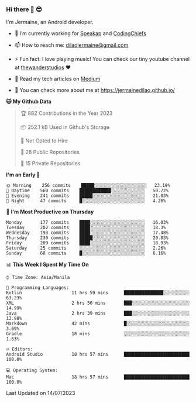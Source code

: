 ### Hi there 👋 😎
I'm Jermaine, an Android developer.

- 🔭 I’m currently working for [Speakap](https://www.speakap.com/) and [CodingChiefs](https://codingchiefs.com/en/)

- 📫 How to reach me: dilaojermaine@gmail.com

- ⚡ Fun fact: I love playing music! You can check our tiny youtube channel at [thewanderstudios](https://www.youtube.com/thewanderstudios) ♥️

- 📖 Read my tech articles on [Medium](https://jermainedilao.medium.com/)

- 👀 You can check more about me at https://jermainedilao.github.io/

<!--
**jermainedilao/jermainedilao** is a ✨ _special_ ✨ repository because its `README.md` (this file) appears on your GitHub profile.

Here are some ideas to get you started:

- 🔭 I’m currently working on ...
- 🌱 I’m currently learning ...
- 👯 I’m looking to collaborate on ...
- 🤔 I’m looking for help with ...
- 💬 Ask me about ...
- 📫 How to reach me: ...
- 😄 Pronouns: ...
- ⚡ Fun fact: ...
-->

<!--START_SECTION:waka-->
**🐱 My Github Data** 

> 🏆 882 Contributions in the Year 2023
 > 
> 📦 252.1 kB Used in Github's Storage 
 > 
> 🚫 Not Opted to Hire
 > 
> 📜 28 Public Repositories 
 > 
> 🔑 15 Private Repositories  
 > 
**I'm an Early 🐤** 

```text
🌞 Morning    256 commits    █████░░░░░░░░░░░░░░░░░░░░   23.19% 
🌆 Daytime    560 commits    ████████████░░░░░░░░░░░░░   50.72% 
🌃 Evening    241 commits    █████░░░░░░░░░░░░░░░░░░░░   21.83% 
🌙 Night      47 commits     █░░░░░░░░░░░░░░░░░░░░░░░░   4.26%

```
📅 **I'm Most Productive on Thursday** 

```text
Monday       177 commits    ████░░░░░░░░░░░░░░░░░░░░░   16.03% 
Tuesday      202 commits    ████░░░░░░░░░░░░░░░░░░░░░   18.3% 
Wednesday    193 commits    ████░░░░░░░░░░░░░░░░░░░░░   17.48% 
Thursday     230 commits    █████░░░░░░░░░░░░░░░░░░░░   20.83% 
Friday       209 commits    ████░░░░░░░░░░░░░░░░░░░░░   18.93% 
Saturday     25 commits     ░░░░░░░░░░░░░░░░░░░░░░░░░   2.26% 
Sunday       68 commits     █░░░░░░░░░░░░░░░░░░░░░░░░   6.16%

```


📊 **This Week I Spent My Time On** 

```text
⌚︎ Time Zone: Asia/Manila

💬 Programming Languages: 
Kotlin                   11 hrs 59 mins      ███████████████░░░░░░░░░░   63.23% 
XML                      2 hrs 50 mins       ███░░░░░░░░░░░░░░░░░░░░░░   14.99% 
Java                     2 hrs 39 mins       ███░░░░░░░░░░░░░░░░░░░░░░   13.98% 
Markdown                 42 mins             █░░░░░░░░░░░░░░░░░░░░░░░░   3.69% 
Gradle                   18 mins             ░░░░░░░░░░░░░░░░░░░░░░░░░   1.63%

🔥 Editors: 
Android Studio           18 hrs 57 mins      █████████████████████████   100.0%

💻 Operating System: 
Mac                      18 hrs 57 mins      █████████████████████████   100.0%

```


 Last Updated on 14/07/2023
<!--END_SECTION:waka-->
